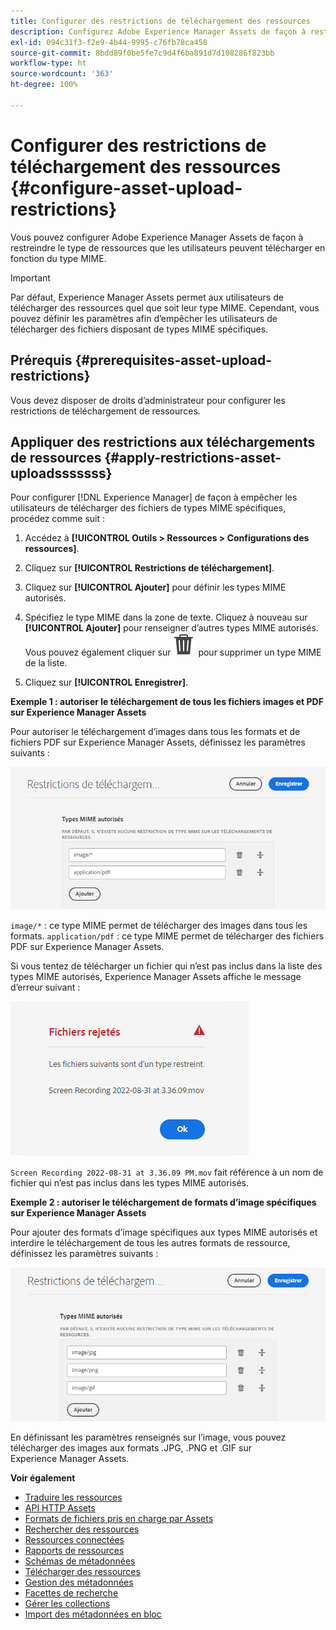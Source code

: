 ```yaml
---
title: Configurer des restrictions de téléchargement des ressources
description: Configurez Adobe Experience Manager Assets de façon à restreindre le type de ressources que les utilisateurs peuvent télécharger en fonction du type MIME. Cela permet d’éviter les téléchargements accidentels de fichiers à un format indésirable ou malveillants.
exl-id: 094c31f3-f2e9-4b44-9995-c76fb78ca458
source-git-commit: 8bdd89f0be5fe7c9d4f6ba891d7d108286f823bb
workflow-type: ht
source-wordcount: '363'
ht-degree: 100%

---
```


# Configurer des restrictions de téléchargement des ressources {#configure-asset-upload-restrictions}

Vous pouvez configurer Adobe Experience Manager Assets de façon à restreindre le type de ressources que les utilisateurs peuvent télécharger en fonction du type MIME.

>[!IMPORTANT]
>
>Par défaut, Experience Manager Assets permet aux utilisateurs de télécharger des ressources quel que soit leur type MIME. Cependant, vous pouvez définir les paramètres afin d’empêcher les utilisateurs de télécharger des fichiers disposant de types MIME spécifiques.

## Prérequis {#prerequisites-asset-upload-restrictions}

Vous devez disposer de droits d’administrateur pour configurer les restrictions de téléchargement de ressources.

## Appliquer des restrictions aux téléchargements de ressources {#apply-restrictions-asset-uploadsssssss}

Pour configurer [!DNL Experience Manager] de façon à empêcher les utilisateurs de télécharger des fichiers de types MIME spécifiques, procédez comme suit :

1. Accédez à **[!UICONTROL Outils > Ressources > Configurations des ressources]**.

1. Cliquez sur **[!UICONTROL Restrictions de téléchargement]**.

1. Cliquez sur **[!UICONTROL Ajouter]** pour définir les types MIME autorisés.

1. Spécifiez le type MIME dans la zone de texte. Cliquez à nouveau sur **[!UICONTROL Ajouter]** pour renseigner d’autres types MIME autorisés. Vous pouvez également cliquer sur ![icône de suppression](assets/delete-icon.svg) pour supprimer un type MIME de la liste.

1. Cliquez sur **[!UICONTROL Enregistrer]**.

**Exemple 1 : autoriser le téléchargement de tous les fichiers images et PDF sur Experience Manager Assets**

Pour autoriser le téléchargement d’images dans tous les formats et de fichiers PDF sur Experience Manager Assets, définissez les paramètres suivants :

![Restrictions de téléchargement des ressources](assets/asset-upload-restrictions.png)

`image/*` : ce type MIME permet de télécharger des images dans tous les formats. `application/pdf` : ce type MIME permet de télécharger des fichiers PDF sur Experience Manager Assets.

Si vous tentez de télécharger un fichier qui n’est pas inclus dans la liste des types MIME autorisés, Experience Manager Assets affiche le message d’erreur suivant :

![Fichiers restreints](assets/asset-upload-restricted-files.png)

`Screen Recording 2022-08-31 at 3.36.09 PM.mov` fait référence à un nom de fichier qui n’est pas inclus dans les types MIME autorisés.

**Exemple 2 : autoriser le téléchargement de formats d’image spécifiques sur Experience Manager Assets**

Pour ajouter des formats d’image spécifiques aux types MIME autorisés et interdire le téléchargement de tous les autres formats de ressource, définissez les paramètres suivants :

![Restrictions des ressources](assets/asset-restrictions.png)

En définissant les paramètres renseignés sur l’image, vous pouvez télécharger des images aux formats .JPG, .PNG et .GIF sur Experience Manager Assets.

**Voir également**

* [Traduire les ressources](translate-assets.md)
* [API HTTP Assets](mac-api-assets.md)
* [Formats de fichiers pris en charge par Assets](file-format-support.md)
* [Rechercher des ressources](search-assets.md)
* [Ressources connectées](use-assets-across-connected-assets-instances.md)
* [Rapports de ressources](asset-reports.md)
* [Schémas de métadonnées](metadata-schemas.md)
* [Télécharger des ressources](download-assets-from-aem.md)
* [Gestion des métadonnées](manage-metadata.md)
* [Facettes de recherche](search-facets.md)
* [Gérer les collections](manage-collections.md)
* [Import des métadonnées en bloc](metadata-import-export.md)
